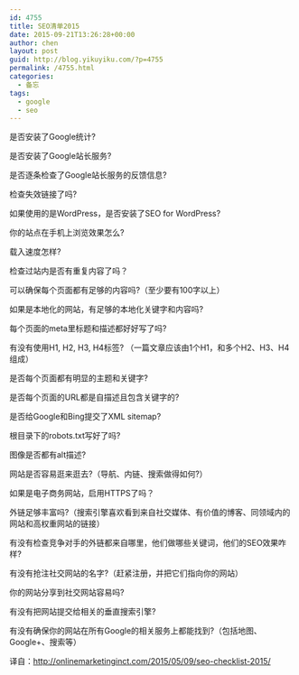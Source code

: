```yaml
---
id: 4755
title: SEO清单2015
date: 2015-09-21T13:26:28+00:00
author: chen
layout: post
guid: http://blog.yikuyiku.com/?p=4755
permalink: /4755.html
categories:
  - 备忘
tags:
  - google
  - seo
---
```

是否安装了Google统计?
  
是否安装了Google站长服务?
  
是否逐条检查了Google站长服务的反馈信息?
  
检查失效链接了吗?
  
如果使用的是WordPress，是否安装了SEO for WordPress?
  
你的站点在手机上浏览效果怎么?
  
载入速度怎样?
  
检查过站内是否有重复内容了吗？
  
可以确保每个页面都有足够的内容吗?（至少要有100字以上）
  
如果是本地化的网站，有足够的本地化关键字和内容吗?
  
每个页面的meta里标题和描述都好好写了吗?
  
有没有使用H1, H2, H3, H4标签? （一篇文章应该由1个H1，和多个H2、H3、H4组成）
  
是否每个页面都有明显的主题和关键字?
  
是否每个页面的URL都是自描述且包含关键字的?
  
是否给Google和Bing提交了XML sitemap?
  
根目录下的robots.txt写好了吗?
  
图像是否都有alt描述?
  
网站是否容易逛来逛去?（导航、内链、搜索做得如何?）
  
如果是电子商务网站，启用HTTPS了吗？
  
外链足够丰富吗?（搜索引擎喜欢看到来自社交媒体、有价值的博客、同领域内的网站和高权重网站的链接）
  
有没有检查竞争对手的外链都来自哪里，他们做哪些关键词，他们的SEO效果咋样?
  
有没有抢注社交网站的名字?（赶紧注册，并把它们指向你的网站）
  
你的网站分享到社交网站容易吗?
  
有没有把网站提交给相关的垂直搜索引擎?
  
有没有确保你的网站在所有Google的相关服务上都能找到?（包括地图、Google+、搜索等）

译自：http://onlinemarketinginct.com/2015/05/09/seo-checklist-2015/